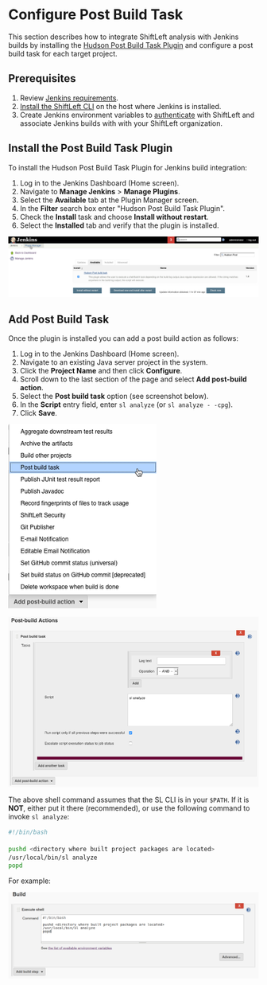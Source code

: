 # Configure Post Build Task

This section describes how to integrate ShiftLeft analysis with Jenkins builds by installing the [Hudson Post Build Task Plugin](https://plugins.jenkins.io/postbuild-task) and configure a post build task for each target project.

## Prerequisites

1. Review [Jenkins requirements](integrating-jenkins-builds.md).
2. [Install the ShiftLeft CLI](../../using-inspect-protect/using-sl-the-shiftleft-cli.md) on the host where Jenkins is installed.
3. Create Jenkins environment variables to [authenticate](../../using-inspect-protect/associating-with-account.md) with ShiftLeft and associate Jenkins builds with with your ShiftLeft organization.

## Install the Post Build Task Plugin

To install the Hudson Post Build Task Plugin for Jenkins build integration:

1. Log in to the Jenkins Dashboard (Home screen).
2. Navigate to **Manage Jenkins** > **Manage Plugins**.
3. Select the **Available** tab at the Plugin Manager screen.
4. In the **Filter** search box enter "Hudson Post Build Task Plugin".
5. Check the **Install** task and choose **Install without restart**.
6. Select the **Installed** tab and verify that the plugin is installed.

![Installing the Hudson Post Build Task Plugin](jenkins-hudson-plugin.png)

## Add Post Build Task

Once the plugin is installed you can add a post build action as follows:

1. Log in to the Jenkins Dashboard (Home screen).
2. Navigate to an existing Java server project in the system.
3. Click the **Project Name** and then click **Configure**.
4. Scroll down to the last section of the page and select **Add post-build action**.  
5. Select the **Post build task** option (see screenshot below). 
6. In the **Script** entry field, enter `sl analyze` (or `sl analyze - -cpg`).
7. Click **Save**.

![Add Post Build Task](jenkins-add-post-build-task.png)

![Add Post Build Command](analyze-post-build.png)

The above shell command assumes that the SL CLI is in your `$PATH`. If it is **NOT**, either put it there (recommended), or use the following command to invoke `sl analyze`:

```bash
#!/bin/bash

pushd <directory where built project packages are located>
/usr/local/bin/sl analyze
popd
```

For example:

![Add Final Build Step For SL Integration](jenkins-execute-2.png)
